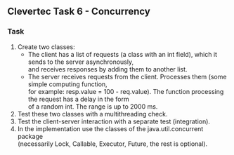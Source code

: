 ## **Clevertec Task 6 - Concurrency**

### **Task**

1. Create two classes:
   - The client has a list of requests (a class with an int field), which it sends to the server asynchronously,  
     and receives responses by adding them to another list.
   - The server receives requests from the client. Processes them (some simple computing function,  
     for example: resp.value = 100 - req.value). The function processing the request has a delay in the form  
     of a random int. The range is up to 2000 ms.
2. Test these two classes with a multithreading check.
3. Test the client-server interaction with a separate test (integration).
4. In the implementation use the classes of the java.util.concurrent package  
   (necessarily Lock, Callable, Executor, Future, the rest is optional).
